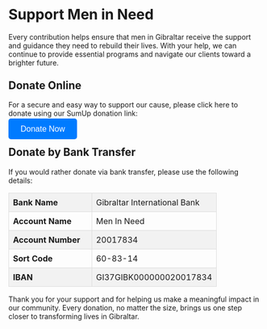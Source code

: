   <style>
    h1, h2 {
      margin-top: 1.5rem;
    }
   
        .donate-button {
      padding: 12px 24px;
      background-color: #007BFF;
      color: #ffffff;
      justify-content: center;
      align-items: center;
      text-decoration: none;
      border-radius: 5px;
      font-family: Arial, sans-serif;
      font-size: 16px;
      transition: background-color 0.3s ease; /* Smooth color change on hover */
    }
        .donate-button:hover {
      background-color: #0056b3;
    }
      </style>
<h1>Support Men in Need</h1>

Every contribution helps ensure that men in Gibraltar receive the support and guidance they need to rebuild their lives. With your help, we can continue to provide essential programs and navigate our clients toward a brighter future.

<h2>Donate Online</h2>

For a secure and easy way to support our cause, please click here to donate using our SumUp donation link:

  <a class="donate-button" href="https://pay.sumup.com/b2c/Q77N5BNA">Donate Now</a>


<h2>Donate by Bank Transfer</h2>

If you would rather donate via bank transfer, please use the following details:

<table style="border-collapse: collapse; width: 100%; table-layout: fixed;">
  <colgroup>
    <col style="width: 40%;">
    <col style="width: 60%;">
  </colgroup>
  <tr style="background-color: #f2f2f2;">
    <th style="border: 1px solid #ddd; padding: 8px; text-align: left;">Bank Name</th>
    <td style="border: 1px solid #ddd; padding: 8px;">Gibraltar International Bank</td>
  </tr>
  <tr>
    <th style="border: 1px solid #ddd; padding: 8px; text-align: left;">Account Name</th>
    <td style="border: 1px solid #ddd; padding: 8px;">Men In Need</td>
  </tr>
  <tr style="background-color: #f2f2f2;">
    <th style="border: 1px solid #ddd; padding: 8px; text-align: left;">Account Number</th>
    <td style="border: 1px solid #ddd; padding: 8px;">20017834</td>
  </tr>
  <tr>
    <th style="border: 1px solid #ddd; padding: 8px; text-align: left;">Sort Code</th>
    <td style="border: 1px solid #ddd; padding: 8px;">60-83-14</td>
  </tr>
  <tr style="background-color: #f2f2f2;">
    <th style="border: 1px solid #ddd; padding: 8px; text-align: left;">IBAN</th>
    <td style="border: 1px solid #ddd; padding: 8px;">GI37GIBK000000020017834</td>
  </tr>
</table>


Thank you for your support and for helping us make a meaningful impact in our community. Every donation, no matter the size, brings us one step closer to transforming lives in Gibraltar.

